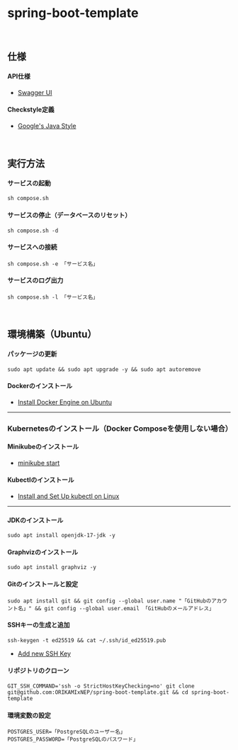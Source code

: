# spring-boot-template

<br>

## 仕様

#### API仕様

- [Swagger UI](http://localhost:8080/swagger-ui/index.html)

#### Checkstyle定義

- [Google's Java Style](https://github.com/checkstyle/checkstyle/blob/master/src/main/resources/google_checks.xml)

<br>

## 実行方法

#### サービスの起動

```console
sh compose.sh
```

#### サービスの停止（データベースのリセット）

```console
sh compose.sh -d
```

#### サービスへの接続

```console
sh compose.sh -e 「サービス名」
```

#### サービスのログ出力

```console
sh compose.sh -l 「サービス名」
```

<br>

## 環境構築（Ubuntu）

#### パッケージの更新

```console
sudo apt update && sudo apt upgrade -y && sudo apt autoremove
```

#### Dockerのインストール

- [Install Docker Engine on Ubuntu](https://docs.docker.com/engine/install/ubuntu/)

---

### Kubernetesのインストール（Docker Composeを使用しない場合）

#### Minikubeのインストール

- [minikube start](https://minikube.sigs.k8s.io/docs/start/?arch=%2Flinux%2Fx86-64%2Fstable%2Fbinary+download)

#### Kubectlのインストール

- [Install and Set Up kubectl on Linux](https://kubernetes.io/docs/tasks/tools/install-kubectl-linux/)

---

#### JDKのインストール

```console
sudo apt install openjdk-17-jdk -y
```

#### Graphvizのインストール

```console
sudo apt install graphviz -y
```

#### Gitのインストールと設定

```console
sudo apt install git && git config --global user.name "「GitHubのアカウント名」" && git config --global user.email 「GitHubのメールアドレス」
```

#### SSHキーの生成と追加

```console
ssh-keygen -t ed25519 && cat ~/.ssh/id_ed25519.pub
```

- [Add new SSH Key](https://github.com/settings/ssh/new)

#### リポジトリのクローン

```console
GIT_SSH_COMMAND='ssh -o StrictHostKeyChecking=no' git clone git@github.com:ORIKAMIxNEP/spring-boot-template.git && cd spring-boot-template
```

#### 環境変数の設定

```env
POSTGRES_USER=「PostgreSQLのユーザー名」
POSTGRES_PASSWORD=「PostgreSQLのパスワード」
```
